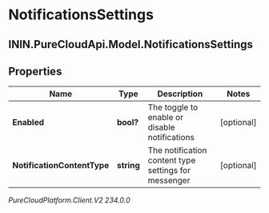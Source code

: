 # NotificationsSettings

## ININ.PureCloudApi.Model.NotificationsSettings

## Properties

|Name | Type | Description | Notes|
|------------ | ------------- | ------------- | -------------|
| **Enabled** | **bool?** | The toggle to enable or disable notifications | [optional] |
| **NotificationContentType** | **string** | The notification content type settings for messenger | [optional] |



_PureCloudPlatform.Client.V2 234.0.0_
